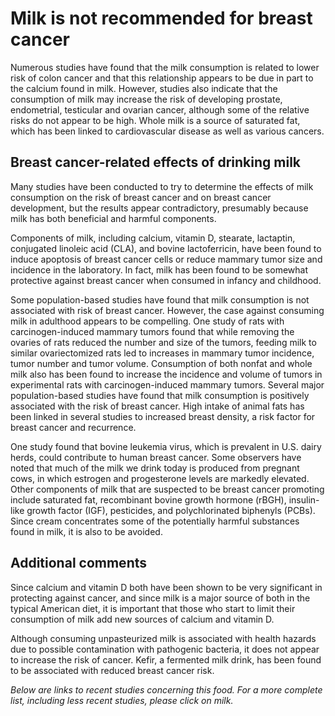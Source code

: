 

#  Milk is not recommended for breast cancer 

Numerous studies have found that the milk consumption is related to lower risk of colon cancer and that this relationship appears to be due in part to the calcium found in milk. However, studies also indicate that the consumption of milk may increase the risk of developing prostate, endometrial, testicular and ovarian cancer, although some of the relative risks do not appear to be high. Whole milk is a source of saturated fat, which has been linked to cardiovascular disease as well as various cancers.

## Breast cancer-related effects of drinking milk 

Many studies have been conducted to try to determine the effects of milk consumption on the risk of breast cancer and on breast cancer development, but the results appear contradictory, presumably because milk has both beneficial and harmful components.

Components of milk, including calcium, vitamin D, stearate, lactaptin, conjugated linoleic acid (CLA), and bovine lactoferricin, have been found to induce apoptosis of breast cancer cells or reduce mammary tumor size and incidence in the laboratory. In fact, milk has been found to be somewhat protective against breast cancer when consumed in infancy and childhood.

Some population-based studies have found that milk consumption is not associated with risk of breast cancer. However, the case against consuming milk in adulthood appears to be compelling. One study of rats with carcinogen-induced mammary tumors found that while removing the ovaries of rats reduced the number and size of the tumors, feeding milk to similar ovariectomized rats led to increases in mammary tumor incidence, tumor number and tumor volume. Consumption of both nonfat and whole milk also has been found to increase the incidence and volume of tumors in experimental rats with carcinogen-induced mammary tumors. Several major population-based studies have found that milk consumption is positively associated with the risk of breast cancer. High intake of animal fats has been linked in several studies to increased breast density, a risk factor for breast cancer and recurrence.

One study found that bovine leukemia virus, which is prevalent in U.S. dairy herds, could contribute to human breast cancer. Some observers have noted that much of the milk we drink today is produced from pregnant cows, in which estrogen and progesterone levels are markedly elevated. Other components of milk that are suspected to be breast cancer promoting include saturated fat, recombinant bovine growth hormone (rBGH), insulin-like growth factor (IGF), pesticides, and polychlorinated biphenyls (PCBs). Since cream concentrates some of the potentially harmful substances found in milk, it is also to be avoided.

## Additional comments

Since calcium and vitamin D both have been shown to be very significant in protecting against cancer, and since milk is a major source of both in the typical American diet, it is important that those who start to limit their consumption of milk add new sources of calcium and vitamin D.

Although consuming unpasteurized milk is associated with health hazards due to possible contamination with pathogenic bacteria, it does not appear to increase the risk of cancer. Kefir, a fermented milk drink, has been found to be associated with reduced breast cancer risk.

_Below are links to recent studies concerning this food. For a more complete list, including less recent studies, please click on milk._


  


